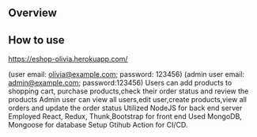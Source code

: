 

## Overview



## How to use
https://eshop-olivia.herokuapp.com/

(user email:  olivia@example.com; password: 123456)  (admin user email: admin@example.com; password:123456)
Users  can add products to shopping cart, purchase products,check their order status and review the products
Admin user can view all users,edit user,create products,view all orders and update the order status
Utilized  NodeJS  for back end  server
Employed  React, Redux, Thunk,Bootstrap for front end
Used MongoDB, Mongoose for database
Setup Gtihub Action for CI/CD.
